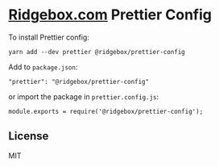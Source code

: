 # [Ridgebox.com](https://ridgebox.com) Prettier Config

To install Prettier config:
```
yarn add --dev prettier @ridgebox/prettier-config
```

Add to `package.json`:

```
"prettier": "@ridgebox/prettier-config"
```

or import the package in `prettier.config.js`:

```
module.exports = require('@ridgebox/prettier-config');
```

## License

MIT
